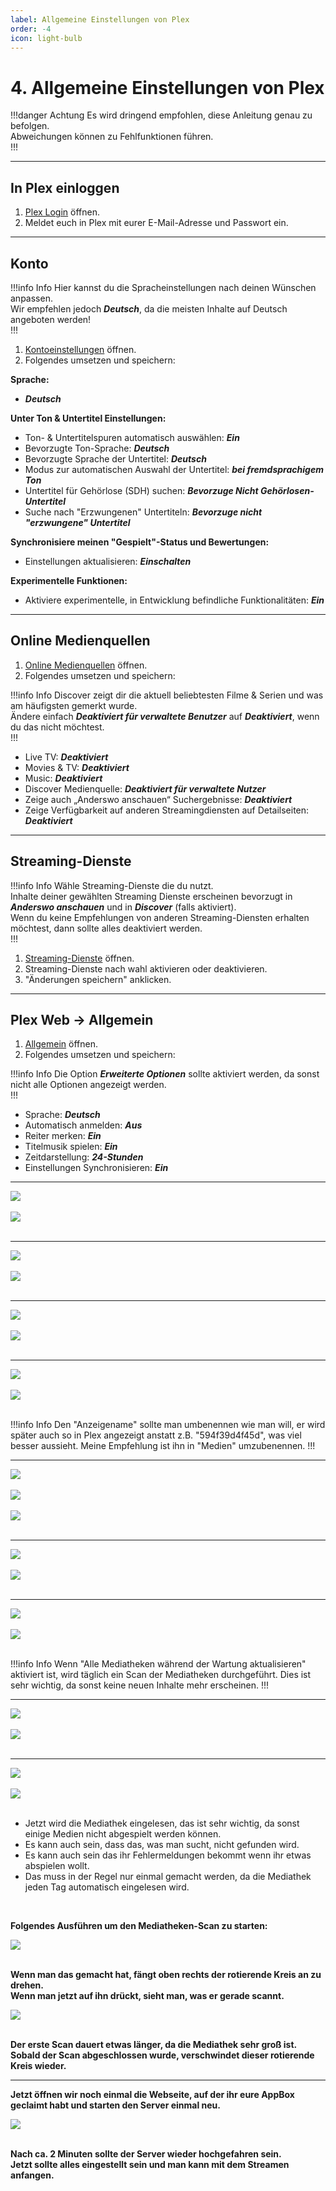 ```yaml
---
label: Allgemeine Einstellungen von Plex
order: -4
icon: light-bulb
---
```


# 4. Allgemeine Einstellungen von Plex

!!!danger Achtung
Es wird dringend empfohlen, diese Anleitung genau zu befolgen.<br/>
Abweichungen können zu Fehlfunktionen führen.<br/>
!!!

---

## In Plex einloggen
1. [Plex Login](https://app.plex.tv/desktop/#!/login) öffnen.
2. Meldet euch in Plex mit eurer E-Mail-Adresse und Passwort ein.

---

## Konto

!!!info Info
Hier kannst du die Spracheinstellungen nach deinen Wünschen anpassen.<br/>
Wir empfehlen jedoch ***Deutsch***, da die meisten Inhalte auf Deutsch angeboten werden!<br/>
!!!

1. [Kontoeinstellungen](https://app.plex.tv/desktop/#!/settings/account) öffnen.
2. Folgendes umsetzen und speichern:

**Sprache:**
- ***Deutsch***

**Unter Ton & Untertitel Einstellungen:**
- Ton- & Untertitelspuren automatisch auswählen: ***Ein***
- Bevorzugte Ton-Sprache: ***Deutsch***
- Bevorzugte Sprache der Untertitel: ***Deutsch***
- Modus zur automatischen Auswahl der Untertitel: ***bei fremdsprachigem Ton***
- Untertitel für Gehörlose (SDH) suchen: ***Bevorzuge Nicht Gehörlosen-Untertitel***
- Suche nach "Erzwungenen" Untertiteln: ***Bevorzuge nicht "erzwungene" Untertitel***

**Synchronisiere meinen "Gespielt"-Status und Bewertungen:**
- Einstellungen aktualisieren: ***Einschalten***

**Experimentelle Funktionen:**
- Aktiviere experimentelle, in Entwicklung befindliche Funktionalitäten: ***Ein***

---  

## Online Medienquellen

1. [Online Medienquellen](https://app.plex.tv/desktop/#!/settings/online-media-sources) öffnen.
2. Folgendes umsetzen und speichern:

!!!info Info 
Discover zeigt dir die aktuell beliebtesten Filme & Serien und was am häufigsten gemerkt wurde.<br/>
Ändere einfach ***Deaktiviert für verwaltete Benutzer*** auf ***Deaktiviert***, wenn du das nicht möchtest.<br/>
!!!

- Live TV: ***Deaktiviert***
- Movies & TV: ***Deaktiviert***
- Music: ***Deaktiviert***
- Discover Medienquelle: ***Deaktiviert für verwaltete Nutzer***
- Zeige auch „Anderswo anschauen“ Suchergebnisse: ***Deaktiviert***
- Zeige Verfügbarkeit auf anderen Streamingdiensten auf Detailseiten: ***Deaktiviert***

---  

## Streaming-Dienste

!!!info Info 
Wähle Streaming-Dienste die du nutzt.<br/>
Inhalte deiner gewählten Streaming Dienste erscheinen bevorzugt in ***Anderswo anschauen***  und in ***Discover*** (falls aktiviert).<br/>
Wenn du keine Empfehlungen von anderen Streaming-Diensten erhalten möchtest, dann sollte alles deaktiviert werden.<br/>
!!!

1. [Streaming-Dienste](https://app.plex.tv/desktop/#!/settings/streaming-services) öffnen.
2. Streaming-Dienste nach wahl aktivieren oder deaktivieren.
3. "Änderungen speichern" anklicken.
  
---

## Plex Web -> Allgemein

1. [Allgemein](https://app.plex.tv/desktop/#!/settings/web/general) öffnen.
2. Folgendes umsetzen und speichern:

!!!info Info 
Die Option ***Erweiterte Optionen*** sollte aktiviert werden, da sonst nicht alle Optionen angezeigt werden.<br/>
!!!

- Sprache: ***Deutsch***
- Automatisch anmelden: ***Aus***
- Reiter merken: ***Ein***
- Titelmusik spielen: ***Ein***
- Zeitdarstellung: ***24-Stunden***
- Einstellungen Synchronisieren: ***Ein***

--- 

![](https://github.com/U3knOwn/sb-wiki/assets/148533561/260b1f03-1976-47e7-9082-492d11c03a0f)<br/><br/>
![](https://github.com/U3knOwn/sb-wiki/assets/148533561/1de852a3-b5ad-4dd6-8bec-5a453f36ba1d)<br/><br/>

--- 

![](https://github.com/U3knOwn/sb-wiki/assets/148533561/deed08ef-570e-46d0-a06e-2fea45f08998)<br/><br/>
![](https://github.com/U3knOwn/sb-wiki/assets/148533561/cd34d40c-3840-42d5-bc60-4431606eaff1)<br/><br/>

--- 

![](https://github.com/U3knOwn/sb-wiki/assets/148533561/aeb6c581-66f5-4e50-bba2-46eccd42bfa9)<br/><br/>
![](https://github.com/U3knOwn/sb-wiki/assets/148533561/5ad2a484-823a-457a-a2e1-4b813800cf65)<br/><br/>

---

![](https://github.com/U3knOwn/sb-wiki/assets/148533561/90cd7ffc-a872-444f-b740-671a86a3774b)<br/><br/>
![](https://github.com/U3knOwn/sb-wiki/assets/148533561/770a7839-10a9-4316-bca9-94450449fda4)<br/><br/>

!!!info Info
Den "Anzeigename" sollte man umbenennen wie man will, er wird später auch so in Plex angezeigt anstatt z.B. "594f39d4f45d", was viel besser aussieht.
Meine Empfehlung ist ihn in "Medien" umzubenennen.
!!!

---

![](https://github.com/U3knOwn/sb-wiki/assets/148533561/3ff9ea23-d0f7-427f-9c4c-09045b309f44)<br/><br/>
![](https://github.com/U3knOwn/sb-wiki/assets/148533561/dfebc972-1f68-4578-a195-9f90ee52264c)<br/><br/>
![](https://github.com/U3knOwn/sb-wiki/assets/148533561/19d5e887-0b54-49fa-ab69-790259e97edd)<br/><br/>

---

![](https://github.com/U3knOwn/sb-wiki/assets/148533561/1bc02b42-5081-4a0e-a04b-ebaa5baa9b2f)<br/><br/>
![](https://github.com/U3knOwn/sb-wiki/assets/148533561/47d763bc-8073-4fc9-b53b-6012c91b1f3f)<br/><br/>

---

![](https://github.com/U3knOwn/sb-wiki/assets/148533561/21abc4de-f5da-43e2-8b94-c1d6ea37fff3)<br/><br/>
![](https://github.com/U3knOwn/sb-wiki/assets/148533561/6bd7f889-4ac0-4cca-bac0-b7c406508089)<br/><br/>

!!!info Info
Wenn "Alle Mediatheken während der Wartung aktualisieren" aktiviert ist, wird täglich ein Scan der Mediatheken durchgeführt.
Dies ist sehr wichtig, da sonst keine neuen Inhalte mehr erscheinen.
!!!

---

![](https://github.com/U3knOwn/sb-wiki/assets/148533561/949f9d62-64f3-432d-968b-3955dd67ee96)<br/><br/>
![](https://github.com/U3knOwn/sb-wiki/assets/148533561/a4804744-5a58-4b57-8256-1cc5e58ba70d)<br/><br/>

---

![](https://github.com/U3knOwn/sb-wiki/assets/148533561/10a11ccc-c9a9-4c52-952a-cb94f0ee90ab)<br/><br/>
![](https://github.com/U3knOwn/sb-wiki/assets/148533561/7ab53813-5f17-4ff3-9bf0-0c659500365b)<br/><br/>


- Jetzt wird die Mediathek eingelesen, das ist sehr wichtig, da sonst einige Medien nicht abgespielt werden können.<br/>
- Es kann auch sein, dass das, was man sucht, nicht gefunden wird.<br/>
- Es kann auch sein das ihr Fehlermeldungen bekommt wenn ihr etwas abspielen wollt.<br/>
- Das muss in der Regel nur einmal gemacht werden, da die Mediathek jeden Tag automatisch eingelesen wird.<br/>
<br/>

**Folgendes Ausführen um den Mediatheken-Scan zu starten:**

![](https://github.com/U3knOwn/sb-wiki/assets/148533561/2fcbd5a1-3d8c-4dd5-908e-2b45ae382278)<br/><br/>

**Wenn man das gemacht hat, fängt oben rechts der rotierende Kreis an zu drehen.**
<br/>
**Wenn man jetzt auf ihn drückt, sieht man, was er gerade scannt.**

![](https://github.com/U3knOwn/sb-wiki/assets/148533561/772c735d-e7da-4551-87ed-05b0af740f9c)<br/><br/>

**Der erste Scan dauert etwas länger, da die Mediathek sehr groß ist.**
<br/>
**Sobald der Scan abgeschlossen wurde, verschwindet dieser rotierende Kreis wieder.**

---

**Jetzt öffnen wir noch einmal die Webseite, auf der ihr eure AppBox geclaimt habt und starten den Server einmal neu.**

![](https://github.com/U3knOwn/sb-wiki/assets/148533561/466af5bd-65dd-41ba-9d04-23e25cdbb4cb)<br/><br/>

**Nach ca. 2 Minuten sollte der Server wieder hochgefahren sein.**
<br/>
**Jetzt sollte alles eingestellt sein und man kann mit dem Streamen anfangen.**
